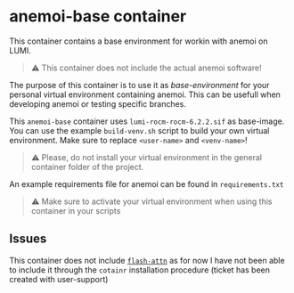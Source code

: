 # anemoi-base container
This container contains a base environment for workin with anemoi on LUMI.
> ⚠️ This container does not include the actual anemoi software!

The purpose of this container is to use it as _base-environment_ for your personal virtual environment containing anemoi.
This can be usefull when developing anemoi or testing specific branches.

This `anemoi-base` container uses `lumi-rocm-rocm-6.2.2.sif` as base-image.
You can use the example `build-venv.sh` script to build your own virtual environment.
Make sure to replace `<user-name>` and `<venv-name>`!

> ⚠️ Please, do not install your virtual environment in the general container folder of the project.

An example requirements file for anemoi can be found in `requirements.txt`

> ⚠️ Make sure to activate your virtual environment when using this container in your scripts

## Issues
This container does not include [`flash-attn`](https://github.com/Dao-AILab/flash-attention) as for now I have not been able to include it through the `cotainr` installation procedure (ticket has been created with user-support)

